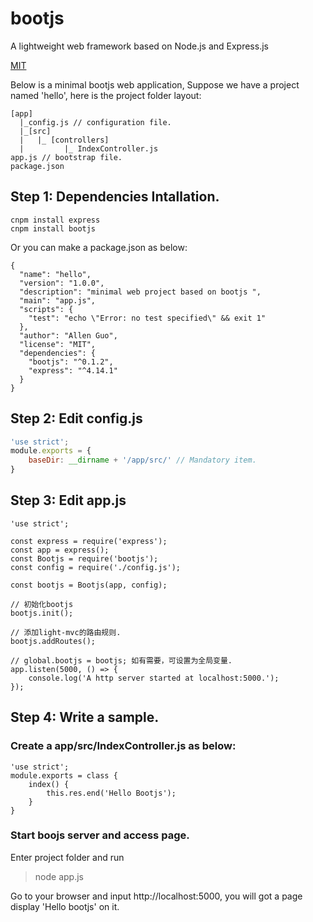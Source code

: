 # bootjs

A lightweight web framework based on Node.js and Express.js

[MIT](LICENSE)

Below is a minimal bootjs web application, Suppose we have a project named 'hello', here is the project folder layout:
```
[app]
  |_config.js // configuration file.
  |_[src] 
  |   |_ [controllers]
  |         |_ IndexController.js
app.js // bootstrap file.
package.json
```
## Step 1: Dependencies Intallation.

```
cnpm install express
cnpm install bootjs
```
Or you can make a package.json as below:
```
{
  "name": "hello",
  "version": "1.0.0",
  "description": "minimal web project based on bootjs ",
  "main": "app.js",
  "scripts": {
    "test": "echo \"Error: no test specified\" && exit 1"
  },
  "author": "Allen Guo",
  "license": "MIT",
  "dependencies": {
    "bootjs": "^0.1.2",
    "express": "^4.14.1"
  }
}
```

## Step 2: Edit config.js
``` javascript
'use strict';
module.exports = {
    baseDir: __dirname + '/app/src/' // Mandatory item.
}
```

## Step 3: Edit app.js

```
'use strict';

const express = require('express');
const app = express();
const Bootjs = require('bootjs');
const config = require('./config.js');

const bootjs = Bootjs(app, config);

// 初始化bootjs
bootjs.init();

// 添加light-mvc的路由规则.
bootjs.addRoutes(); 

// global.bootjs = bootjs; 如有需要，可设置为全局变量.
app.listen(5000, () => {
    console.log('A http server started at localhost:5000.');
}); 
```

## Step 4: Write a sample.

### Create a app/src/IndexController.js as below:
```
'use strict';
module.exports = class {
    index() {
        this.res.end('Hello Bootjs');
    }
}
```

### Start boojs server and access page.

Enter project folder and run 
>node app.js

Go to your browser and input http://localhost:5000, you will got a page display 'Hello bootjs' on it.


